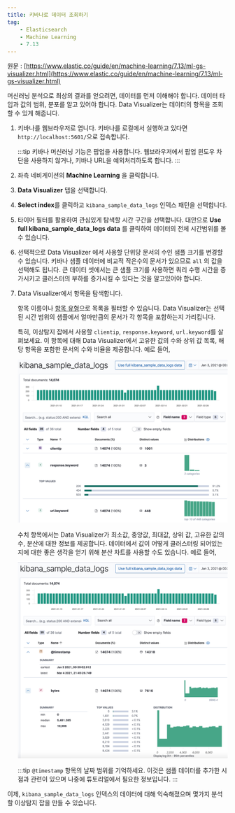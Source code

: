 ```yaml
---
title: 키바나로 데이터 조회하기
tag:
    - Elasticsearch
    - Machine Learning
    - 7.13
---
```


원문 : [https://www.elastic.co/guide/en/machine-learning/7.13/ml-gs-visualizer.html](https://www.elastic.co/guide/en/machine-learning/7.13/ml-gs-visualizer.html)

머신러닝 분석으로 최상의 결과를 얻으려면, 데이터를 먼저 이해해야 합니다.
데이터 타입과 값의 범위, 분포를 알고 있어야 합니다.
Data Visualizer는 데이터의 항목을 조회할 수 있게 해줍니다.

1. 키바나를 웹브라우저로 엽니다.
  키바나를 로컬에서 실행하고 있다면 `http://localhost:5601/`으로 접속합니다.

    :::tip
    키바나 머신러닝 기능은 팝업을 사용합니다.
    웹브라우저에서 팝업 윈도우 차단을 사용하지 않거나, 키바나 URL을 예외처리하도록 합니다.
    :::

2. 좌측 네비게이션의 **Machine Learning** 을 클릭합니다.

3. **Data Visualizer** 탭을 선택합니다.

4. **Select index**를 클릭하고 `kibana_sample_data_logs` 인덱스 패턴을 선택합니다.

5. 타이머 필터를 활용하여 관심있게 탐색할 시간 구간을 선택합니다.
  대안으로 **Use full kibana_sample_data_logs data** 를 클릭하여 데이터의 전체 시간범위를 볼 수 있습니다.

6. 선택적으로 Data Visualizer 에서 사용할 단위당 문서의 수인 샘플 크기를 변경할 수 있습니다.
  키바나 샘플 데이터에 비교적 작은수의 문서가 있으므로 `all` 의 값을 선택해도 됩니다.
  큰 데이터 셋에서는 큰 샘플 크기를 사용하면 쿼리 수행 시간을 증가시키고 클러스터의 부하를 증가시킬 수 있다는 것을 알고있어야 합니다.

7. Data Visualizer에서 항목을 탐색합니다.

    항목 이름이나 [항목 유형](https://www.elastic.co/guide/en/elasticsearch/reference/7.17/mapping-types.html)으로 목록을 필터할 수 있습니다.
    Data Visualizer는 선택된 시간 범위의 샘플에서 얼마만큼의 문서가 각 항목을 포함하는지 가리킵니다.

    특히, 이상탐지 잡에서 사용할 `clientip`, `response.keyword`, `url.keyword`를 살펴보세요.
    이 항목에 대해 Data Visualizer에서 고유한 값의 수와 상위 값 목록, 해당 항목을 포함한 문서의 수와 비율을 제공합니다.
    예로 들어,

    ![ml-gs-data-keyword](./images/ml-gs-data-keyword.jpg)

    수치 항목에서는 Data Visualizer가 최소값, 중앙값, 최대값, 상위 값, 고유한 값의 수, 분산에 대한 정보를 제공합니다.
    데이터에서 값이 어떻게 클러스터링 되어있는지에 대한 좋은 생각을 얻기 위해 분산 차트를 사용할 수도 있습니다.
    예로 들어,

    ![ml-gs-data-metric](./images/ml-gs-data-metric.jpg)

    :::tip
    `@timestamp` 항목의 날짜 범위를 기억하세요.
    이것은 샘플 데이터를 추가한 시점과 관련이 있으며 나중에 튜토리얼에서 필요한 정보입니다.
    :::

이제, `kibana_sample_data_logs` 인덱스의 데이터에 대해 익숙해졌으며 몇가지 분석할 이상탐지 잡을 만들 수 있습니다.
